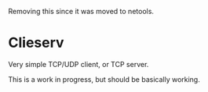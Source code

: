 Removing this since it was moved to netools.

# Clieserv
Very simple TCP/UDP client, or TCP server.

This is a work in progress, but should be basically working.
